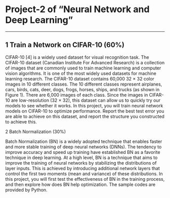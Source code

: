 # Project-2 of “Neural Network and Deep Learning”

---

## 1 Train a Network on CIFAR-10 (60%)

CIFAR-10 [4] is a widely used dataset for visual recognition task. The CIFAR-10 dataset (Canadian Institute For
Advanced Research) is a collection of images that are commonly used to train machine learning and computer
vision algorithms. It is one of the most widely used datasets for machine learning research. The CIFAR-10 dataset
contains 60,000 32 × 32 color images in 10 different classes. The 10 different classes represent airplanes, cars, birds,
cats, deer, dogs, frogs, horses, ships, and trucks (as shown in Figure 1). There are 6,000 images of each class. Since
the images in CIFAR-10 are low-resolution (32 × 32), this dataset can allow us to quickly try our models to see
whether it works.
In this project, you will train neural network models on CIFAR-10 to optimize performance. Report the best
test error you are able to achieve on this dataset, and report the structure you constructed to achieve this.

2 Batch Normalization (30%)

Batch Normalization (BN) is a widely adopted technique that enables faster and more stable training of deep
neural networks (DNNs). The tendency to improve accuracy and speed up training have established BN as a
favorite technique in deep learning. At a high level, BN is a technique that aims to improve the training of neural
networks by stabilizing the distributions of layer inputs. This is achieved by introducing additional network layers
that control the first two moments (mean and variance) of these distributions.
In this project, you will first test the effectiveness of BN in the training process, and then explore how does BN
help optimization. The sample codes are provided by Python.